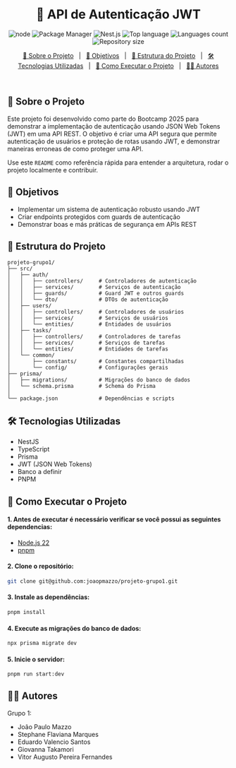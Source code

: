 <h1 align="center">🔐 API de Autenticação JWT</h1>

<p align="center">
  <img alt="node" src="https://img.shields.io/badge/node-22-brightgreen">
  <img alt="Package Manager" src="https://img.shields.io/badge/pnpm-10-orange">
  <img alt="Nest.js" src="https://img.shields.io/badge/nest.js-11-blue">
  <img alt="Top language" src="https://img.shields.io/github/languages/top/joaopmazzo/projeto-grupo1?color=56BEB8">
  <img alt="Languages count" src="https://img.shields.io/github/languages/count/joaopmazzo/projeto-grupo1?color=56BEB8">
  <img alt="Repository size" src="https://img.shields.io/github/repo-size/joaopmazzo/projeto-grupo1?color=56BEB8">
</p>

<p align="center">
  <a href="#-sobre-o-projeto">📌 Sobre o Projeto</a> &#xa0; | &#xa0;
  <a href="#-objetivos">🎯 Objetivos</a> &#xa0; | &#xa0;
  <a href="#-estrutura-do-projeto">📂 Estrutura do Projeto</a> &#xa0; | &#xa0;
  <a href="#%EF%B8%8F-tecnologias-utilizadas">🛠️ Tecnologias Utilizadas</a> &#xa0; | &#xa0;
  <a href="#-como-executar-o-projeto">🚀 Como Executar o Projeto</a> &#xa0; | &#xa0;
  <a href="#-autores">👨‍💻 Autores</a>
</p>

<br>

## 📌 Sobre o Projeto

Este projeto foi desenvolvido como parte do Bootcamp 2025 para demonstrar a implementação de autenticação usando JSON Web Tokens (JWT) em uma API REST.
O objetivo é criar uma API segura que permite autenticação de usuários e proteção de rotas usando JWT, e demonstrar maneiras erroneas de como proteger uma API.

Use este `README` como referência rápida para entender a arquitetura, rodar o projeto localmente e contribuir.

## 🎯 Objetivos

- Implementar um sistema de autenticação robusto usando JWT
- Criar endpoints protegidos com guards de autenticação
- Demonstrar boas e más práticas de segurança em APIs REST

## 📂 Estrutura do Projeto

```
projeto-grupo1/
├── src/
│   ├── auth/
│   │   ├── controllers/     # Controladores de autenticação
│   │   ├── services/        # Serviços de autenticação
│   │   ├── guards/          # Guard JWT e outros guards
│   │   └── dto/             # DTOs de autenticação
│   ├── users/
│   │   ├── controllers/     # Controladores de usuários
│   │   ├── services/        # Serviços de usuários
│   │   └── entities/        # Entidades de usuários
│   ├── tasks/
│   │   ├── controllers/     # Controladores de tarefas
│   │   ├── services/        # Serviços de tarefas
│   │   └── entities/        # Entidades de tarefas
│   └── common/
│       ├── constants/       # Constantes compartilhadas
│       └── config/          # Configurações gerais
├── prisma/
│   ├── migrations/          # Migrações do banco de dados
│   └── schema.prisma        # Schema do Prisma
│
└── package.json             # Dependências e scripts
```

## 🛠️ Tecnologias Utilizadas

- NestJS
- TypeScript
- Prisma
- JWT (JSON Web Tokens)
- Banco a definir
- PNPM

## 🚀 Como Executar o Projeto

#### 1. Antes de executar é necessário verificar se você possui as seguintes dependencias:

- [Node.js 22](https://nodejs.org/pt)
- [pnpm](https://pnpm.io/pt/)

#### 2. Clone o repositório:

```bash
git clone git@github.com:joaopmazzo/projeto-grupo1.git
```

#### 3. Instale as dependências:

```bash
pnpm install
```

#### 4. Execute as migrações do banco de dados:

```bash
npx prisma migrate dev
```

#### 5. Inicie o servidor:

```bash
pnpm run start:dev
```

## 👨‍💻 Autores

Grupo 1:

- João Paulo Mazzo
- Stephane Flaviana Marques
- Eduardo Valencio Santos
- Giovanna Takamori
- Vitor Augusto Pereira Fernandes
